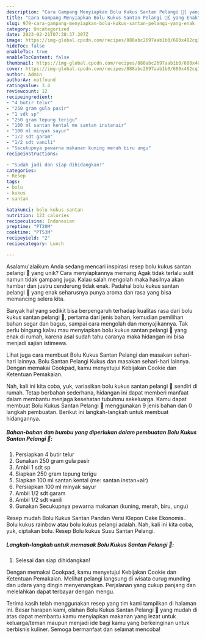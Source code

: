 ```yaml
---
description: "Cara Gampang Menyiapkan Bolu Kukus Santan Pelangi 🌈{ yang Enak"
title: "Cara Gampang Menyiapkan Bolu Kukus Santan Pelangi 🌈{ yang Enak"
slug: 979-cara-gampang-menyiapkan-bolu-kukus-santan-pelangi-yang-enak
category: Uncategorized
date: 2023-02-21T07:38:37.307Z
image: https://img-global.cpcdn.com/recipes/888abc2697aab1b0/680x482cq70/bolu-kukus-santan-pelangi-foto-resep-utama.jpg
hideToc: false
enableToc: true
enableTocContent: false
thumbnail: https://img-global.cpcdn.com/recipes/888abc2697aab1b0/680x482cq70/bolu-kukus-santan-pelangi-foto-resep-utama.jpg
cover: https://img-global.cpcdn.com/recipes/888abc2697aab1b0/680x482cq70/bolu-kukus-santan-pelangi-foto-resep-utama.jpg
author: Admin
authorAv: notfound
ratingvalue: 3.4
reviewcount: 12
recipeingredient:
- "4 butir telur"
- "250 gram gula pasir"
- "1 sdt sp"
- "250 gram tepung terigu"
- "100 ml santan kental me santan instanair"
- "100 ml minyak sayur"
- "1/2 sdt garam"
- "1/2 sdt vanili"
- "Secukupnya pewarna makanan kuning merah biru ungu"
recipeinstructions:

- "Sudah jadi dan siap dihidangkan!"
categories:
- Resep
tags:
- bolu
- kukus
- santan

katakunci: bolu kukus santan 
nutrition: 123 calories
recipecuisine: Indonesian
preptime: "PT20M"
cooktime: "PT53M"
recipeyield: "2"
recipecategory: Lunch

---
```



Asalamu'alaikum Anda sedang mencari inspirasi resep bolu kukus santan pelangi 🌈 yang unik? Cara menyiapkannya memang Agak tidak terlalu sulit namun tidak gampang juga. Kalau salah mengolah maka hasilnya akan hambar dan justru cenderung tidak enak. Padahal bolu kukus santan pelangi 🌈 yang enak seharusnya punya aroma dan rasa yang bisa memancing selera kita.


Banyak hal yang sedikit bisa berpengaruh terhadap kualitas rasa dari bolu kukus santan pelangi 🌈, pertama dari jenis bahan, kemudian pemilihan bahan segar dan bagus, sampai cara mengolah dan menyajikannya. Tak perlu bingung kalau mau menyiapkan bolu kukus santan pelangi 🌈 yang enak di rumah, karena asal sudah tahu caranya maka hidangan ini bisa menjadi sajian istimewa.

Lihat juga cara membuat Bolu Kukus Santan Pelangi dan masakan sehari-hari lainnya. Bolu Santan Pelangi Kukus dan masakan sehari-hari lainnya. Dengan memakai Cookpad, kamu menyetujui Kebijakan Cookie dan Ketentuan Pemakaian.


Nah, kali ini kita coba, yuk, variasikan bolu kukus santan pelangi 🌈 sendiri di rumah. Tetap berbahan sederhana, hidangan ini dapat memberi manfaat dalam membantu menjaga kesehatan tubuhmu sekeluarga. Kamu dapat membuat Bolu Kukus Santan Pelangi 🌈 menggunakan 9 jenis bahan dan 0 langkah pembuatan. Berikut ini langkah-langkah untuk membuat hidangannya.

<!--inarticleads1-->

##### Bahan-bahan dan bumbu yang diperlukan dalam pembuatan Bolu Kukus Santan Pelangi 🌈:

1. Persiapkan 4 butir telur
1. Gunakan 250 gram gula pasir
1. Ambil 1 sdt sp
1. Siapkan 250 gram tepung terigu
1. Siapkan 100 ml santan kental (me: santan instan+air)
1. Persiapkan 100 ml minyak sayur
1. Ambil 1/2 sdt garam
1. Ambil 1/2 sdt vanili
1. Gunakan Secukupnya pewarna makanan (kuning, merah, biru, ungu)


Resep mudah Bolu Kukus Santan Pandan Versi Klepon Cake Ekonomis.. Bolu kukus rainbow atau bolu kukus pelangi adalah. Nah, kali ini kita coba, yuk, ciptakan bolu. Resep Bolu kukus Susu Santan Pelangi. 

<!--inarticleads2-->

##### Langkah-langkah untuk memasak Bolu Kukus Santan Pelangi 🌈:


1. Selesai dan siap dihidangkan!

Dengan memakai Cookpad, kamu menyetujui Kebijakan Cookie dan Ketentuan Pemakaian. Melihat pelangi langsung di wisata curug munding dan udara yang dingin menyenangkan. Perjalanan yang cukup panjang dan melelahkan dapat terbayar dengan mengu. 

Terima kasih telah menggunakan resep yang tim kami tampilkan di halaman ini. Besar harapan kami, olahan Bolu Kukus Santan Pelangi 🌈 yang mudah di atas dapat membantu kamu menyiapkan makanan yang lezat untuk keluarga/teman maupun menjadi ide bagi kamu yang berkeinginan untuk berbisnis kuliner. Semoga bermanfaat dan selamat mencoba!
